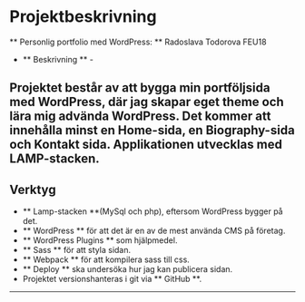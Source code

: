 <!--- Denna dokumentation kan komma att uppdateras under projektets gång -->
<!--- Senast uppdaterad: 2020-01-22       @ AvvyT -->

# Projektbeskrivning
** Personlig portfolio med WordPress: ** Radoslava Todorova  FEU18

- ** Beskrivning ** -

Projektet består av att bygga min portföljsida med WordPress, där jag skapar eget theme och lära mig advända WordPress. Det kommer att innehålla minst en Home-sida, en Biography-sida och Kontakt sida. Applikationen utvecklas med LAMP-stacken.
---

## Verktyg

- ** Lamp-stacken **(MySql och php), eftersom WordPress bygger på det.
- ** WordPress ** för att det är en av de mest använda CMS på företag.
- ** WordPress Plugins ** som hjälpmedel. 
- ** Sass ** för att styla sidan.
- ** Webpack ** för att kompilera sass till css.
- ** Deploy ** ska undersöka hur jag kan publicera sidan.
- Projektet versionshanteras i git via ** GitHub **.
---